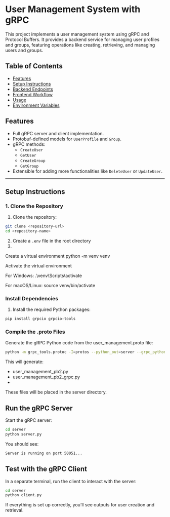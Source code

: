 # User Management System with gRPC

This project implements a user management system using gRPC and Protocol Buffers. It provides a backend service for managing user profiles and groups, featuring operations like creating, retrieving, and managing users and groups.

## Table of Contents
* [Features](#features)
* [Setup Instructions](#setup-instructions)
* [Backend Endpoints](#backend-endpoints)
* [Frontend Workflow](#frontend-workflow)
* [Usage](#usage)
* [Environment Variables](#environment-variables)

## Features
- Full gRPC server and client implementation.
- Protobuf-defined models for `UserProfile` and `Group`.
- gRPC methods:
  - `CreateUser`
  - `GetUser`
  - `CreateGroup`
  - `GetGroup`
- Extensible for adding more functionalities like `DeleteUser` or `UpdateUser`.

---

## Setup Instructions

### 1. Clone the Repository
1. Clone the repository:
```bash
git clone <repository-url>
cd <repository-name>
```

2. Create a `.env` file in the root directory 
3. 
Create a virtual environment
python -m venv venv

Activate the virtual environment

For Windows:
.\venv\Scripts\activate

For macOS/Linux:
source venv/bin/activate

### Install Dependencies

1. Install the required Python packages:
```bash
pip install grpcio grpcio-tools
```
### Compile the .proto Files
Generate the gRPC Python code from the user_management.proto file:
```bash
python -m grpc_tools.protoc -I=protos --python_out=server --grpc_python_out=server protos/user_management.proto
```
This will generate:

- user_management_pb2.py
- user_management_pb2_grpc.py
- 
These files will be placed in the server directory.

## Run the gRPC Server
Start the gRPC server:
```bash
cd server
python server.py
```
You should see:
```bash
Server is running on port 50051...
```

## Test with the gRPC Client
In a separate terminal, run the client to interact with the server:
```bash
cd server
python client.py
```
If everything is set up correctly, you’ll see outputs for user creation and retrieval.

